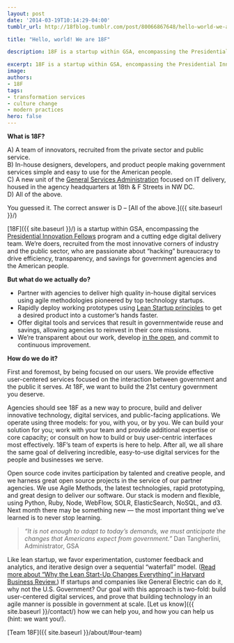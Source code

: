```yaml
---
layout: post
date: '2014-03-19T10:14:29-04:00'
tumblr_url: http://18fblog.tumblr.com/post/80066867648/hello-world-we-are-18f

title: "Hello, world! We are 18F"

description: 18F is a startup within GSA, encompassing the Presidential Innovation Fellows program and a cutting edge digital delivery team. We’re doers, recruited from the most innovative corners of industry and the public sector, who are passionate about “hacking” bureaucracy to drive efficiency, transparency, and savings for government agencies and the American people.

excerpt: 18F is a startup within GSA, encompassing the Presidential Innovation Fellows program and a cutting edge digital delivery team. We’re doers, recruited from the most innovative corners of industry and the public sector, who are passionate about “hacking” bureaucracy to drive efficiency, transparency, and savings for government agencies and the American people.
image:
authors:
- 18F
tags:
- transformation services
- culture change
- modern practices
hero: false
---
```


**What is 18F?**

A) A team of innovators, recruited from the private sector and public
service.<br>
B) In-house designers, developers, and product people making government
services simple and easy to use for the American people.<br>
C) A new unit of the [General Services Administration](https://gsa.gov/)
focused on IT delivery, housed in the agency headquarters at 18th & F
Streets in NW DC.<br>
D) All of the above.

You guessed it. The correct answer is D – [All of the
above.]({{ site.baseurl }}/)

[18F]({{ site.baseurl }}/) is a startup within GSA, encompassing the
[Presidential Innovation Fellows](https://wh.gov/innovationfellows)
program and a cutting edge digital delivery team. We’re doers, recruited
from the most innovative corners of industry and the public sector, who
are passionate about “hacking” bureaucracy to drive efficiency,
transparency, and savings for government agencies and the American
people.

**But what do we actually do?**

-   <span>Partner with agencies to deliver high quality in-house digital
    services using agile methodologies pioneered by top technology
    startups.</span>
-   <span>Rapidly deploy working prototypes using [Lean Startup
    principles](http://theleanstartup.com/principles) to get a desired
    product into a customer’s hands faster.</span>
-   <span>Offer digital tools and services that result in governmentwide
    reuse and savings, allowing agencies to reinvest in their core
    missions.</span>
-   <span>We’re transparent about our work, develop [in the
    open](https://github.com/18f), and commit to continuous
    improvement.</span>

**How do we do it?**

First and foremost, by being focused on our users. We provide effective
user-centered services focused on the interaction between government and
the public it serves. At 18F, we want to build the 21st century
government you deserve.

Agencies should see 18F as a new way to procure, build and deliver
innovative technology, digital services, and public-facing applications.
We operate using three models: for you, with you, or by you. We can
build your solution for you; work with your team and provide additional
expertise or core capacity; or consult on how to build or buy
user-centric interfaces most effectively. 18F’s team of experts is here
to help. After all, we all share the same goal of delivering incredible,
easy-to-use digital services for the people and businesses we serve.

Open source code invites participation by talented and creative people,
and we harness great open source projects in the service of our partner
agencies. We use Agile Methods, the latest technologies, rapid
prototyping, and great design to deliver our software. Our stack is
modern and flexible, using Python, Ruby, Node, WebFlow, SOLR,
ElasticSearch, NoSQL, and d3. Next month there may be something new —
the most important thing we’ve learned is to never stop learning.

> *“It is not enough to adapt to today’s demands, we must anticipate the
> changes that Americans expect from government.”*
> Dan Tangherlini, Administrator, GSA

Like lean startup, we favor experimentation, customer feedback and
analytics, and iterative design over a sequential “waterfall” model.
([Read more about “Why the Lean Start-Up Changes Everything” in Harvard
Business
Review.](http://steveblank.com/2013/05/06/free-reprints-of-why-the-lean-startup-changes-everything/))
If startups and companies like General Electric can do it, why not the
U.S. Government? Our goal with this approach is two-fold: build
user-centered digital services, and prove that building technology in an
agile manner is possible in government at scale. [Let us
know]({{ site.baseurl }}/contact/) how we can help you, and how you can
help us (hint: we want you!).

[Team 18F]({{ site.baseurl }}/about/#our-team)
